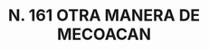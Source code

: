 ---
title: "N. 161 OTRA MANERA DE MECOACAN"
plant-name: "N. 161"
plant-number: "161"
plant-img1: "/assets/img/plant161_verso.jpg"
plant-img2: "/assets/img/plant161.jpg"
plant-xml: "/assets/xml/plant161.xml"
plant-title: "N. 161 OTRA MANERA DE MECOACAN"
plant-taxon-link: ""
plant-taxon-content: ""
layout: single-xml
---